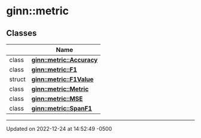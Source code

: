 # ginn::metric


## Classes

|                | Name           |
| -------------- | -------------- |
| class | **[ginn::metric::Accuracy](api/Classes/classginn_1_1metric_1_1_accuracy.md)**  |
| class | **[ginn::metric::F1](api/Classes/classginn_1_1metric_1_1_f1.md)**  |
| struct | **[ginn::metric::F1Value](api/Classes/structginn_1_1metric_1_1_f1_value.md)**  |
| class | **[ginn::metric::Metric](api/Classes/classginn_1_1metric_1_1_metric.md)**  |
| class | **[ginn::metric::MSE](api/Classes/classginn_1_1metric_1_1_m_s_e.md)**  |
| class | **[ginn::metric::SpanF1](api/Classes/classginn_1_1metric_1_1_span_f1.md)**  |






-------------------------------

Updated on 2022-12-24 at 14:52:49 -0500